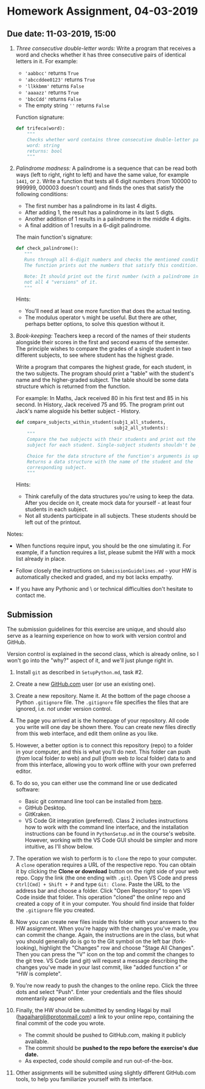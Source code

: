 # Homework Assignment, 04-03-2019
## Due date: 11-03-2019, 15:00

1. _Three consecutive double-letter words:_ Write a program that receives a word
and checks whether it has three consecutive pairs of identical letters in it.
For example:
    - `'aabbcc'` returns `True`
    - `'abccddee0123'` returns `True`
    - `'llkkbmm'` returns `False`
    - `'aaaazz'` returns `True`
    - `'bbcCdd'` returns `False`
    - The empty string `''` returns `False`

    Function signature:
    ```python
    def trifeca(word):
        """
        Checks whether word contains three consecutive double-letter pairs.
        word: string
        returns: bool
        """
    ```

2. _Palindrome madness:_ A palindrome is a sequence that can be read both ways
(left to right, right to left) and have the same value, for example `1441`, or `2`.
Write a function that tests all 6 digit numbers (from 100000 to 999999, 000003 doesn't count) and finds the ones that satisfy the following conditions:
    - The first number has a palindrome in its last 4 digits.
    - After adding 1, the result has a palindrome in its last 5 digts.
    - Another addition of 1 results in a palindrome in the middle 4 digits.
    - A final addition of 1 results in a 6-digit palindrome.

    The main function's signature:
    ```python
    def check_palindrome():
       """
       Runs through all 6-digit numbers and checks the mentioned conditions.
       The function prints out the numbers that satisfy this condition.

       Note: It should print out the first number (with a palindrome in its last 4 digits),
       not all 4 "versions" of it.
       """
    ```
    Hints:
    * You'll need at least one more function that does the actual testing.
    * The modulus operator `%` might be useful. But there are other, perhaps better options,
      to solve this question without it.


3. _Book-keeping:_ Teachers keep a record of the names of their students alongside their scores in the first and second
exams of the semester. The principle wishes to compare the grades of a single student in two different subjects, to see where student
has the highest grade.

    Write a program that compares the highest grade, for each student, in the two subjects. The program should print a "table" with the
student's name and the higher-graded subject. The table should be some data structure which is returned from the function.

    For example: In Maths, Jack received 80 in his first test and 85 in his second. In History, Jack received 75 and 95. The program
print out Jack's name alogside his better subject - History.


    ```python
    def compare_subjects_within_student(subj1_all_students,
                                        subj2_all_students):
        """
        Compare the two subjects with their students and print out the "preferred"
        subject for each student. Single-subject students shouldn't be printed.

        Choice for the data structure of the function's arguments is up to you.
        Returns a data structure with the name of the student and the
        corresponding subject.
        """
    ```

    Hints:
    * Think carefully of the data structures you're using to keep the data. After you decide on it, create mock data for yourself -
    at least four students in each subject.
    * Not all students participate in all subjects. These students should be left out of the printout.

Notes:

- When functions require input, you should be the one simulating it. For example,
if a function requires a list, please submit the HW with a mock list already in place.

- Follow closely the instructions on `SubmissionGuidelines.md` - your HW is automatically checked and graded, and my bot lacks empathy.

- If you have any Pythonic and \ or technical difficulties don't hesitate to contact me.

## Submission

The submission guidelines for this exercise are unique, and should also serve as a learning experience on how to work with version control and GitHub.

Version control is explained in the second class, which is already online, so I won't go into the "why?"
aspect of it, and we'll just plunge right in.

1. Install `git` as described in `SetupPython.md`, task #2.
1. Create a new [GitHub.com](https://github.com) user (or use an existing one).
2. Create a new repository. Name it. At the bottom of the page choose a Python `.gitignore` file.
The `.gitignore` file specifies the files that are ignored, i.e. _not_ under version control.
4. The page you arrived at is the homepage of your repository. All code you write will
one day be shown there. You can create new files directly from this web interface,
and edit them online as you like.
5. However, a better option is to connect this repository (repo) to a folder in your computer, and this is what you'll do next.
This folder can push (_from_ local folder _to_ web) and pull (_from_ web _to_ local folder) data to and from this interface,
allowing you to work offline with your own preferred editor.
5. To do so, you can either use the command line or use dedicated software:
    - Basic git command line tool can be installed from [here](https://git-scm.com/downloads).
    - GitHub Desktop.
    - GitKraken.
    - VS Code Git integration (preferred).
    Class 2 includes instructions how to work with the command line interface, and the installation instructions
    can be found in `PythonSetup.md` in the course's website. However, working with the VS Code GUI should be simpler and more intuitive, as I'll show below.
6. The operation we wish to perform is to `clone` the repo to your computer.
A `clone` operation requires a URL of the respective repo. You can obtain it by clicking the
__Clone or download__ button on the right side of your web repo. Copy the link (the one ending with `.git`). Open VS Code and press `Ctrl[Cmd] + Shift + P` and type `Git: Clone`. Paste the URL to the address bar and choose a folder. Click "Open Repository" to open VS Code inside that folder. This operation "cloned" the online repo and created a copy of it in your computer. You should find inside that folder the `.gitignore` file you created.
8. Now you can create new files inside this folder with your answers to the HW assignment. When you're happy with the changes you've made, you can commit the change. Again, the instructions are in the class, but what you should generally do is go to the Git symbol on the left bar (fork-looking), highlight the "Changes" row and choose "Stage All Changes". Then you can press the "V" icon on the top and commit the changes to the git tree. VS Code (and git) will request a message describing the changes you've made in your last commit, like "added function x" or "HW is complete".
9. You're now ready to push the changes to the online repo. Click the three dots and select "Push". Enter your credentials and the files should momentarily appear online.
9. Finally, the HW should be submitted by sending Hagai by mail (hagaihargil@protonmail.com)
a link to your online repo, containing the final commit of the code you wrote.
    - The commit should be pushed to GitHub.com, making it publicly available.
    - The commit should be __pushed to the repo before the exercise's due date.__
    - As expected, code should compile and run out-of-the-box.

10. Other assignments will be submitted using slightly different GitHub.com tools, to help you familiarize yourself with its interface.

